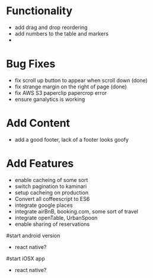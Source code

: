 
# Functionality
- add drag and drop reordering
- add numbers to the table and markers
- 



# Bug Fixes
- fix scroll up button to appear when scroll down (done)
- fix strange margin on the right of page (done)
- fix AWS S3 paperclip papercrop error
- ensure ganalytics is working

# Add Content
- add a good footer, lack of a footer looks goofy



# Add Features 
- enable cacheing of some sort
- switch pagination to kaminari
- setup cacheing on production
- Convert all coffeescript to ES6
- integrate google places
- integrate airBnB, booking.com, some sort of travel
- integrate openTable, UrbanSpoon
- enable sharing of reservations


#start android version
- react native?

#start iOSX app
- react native?
